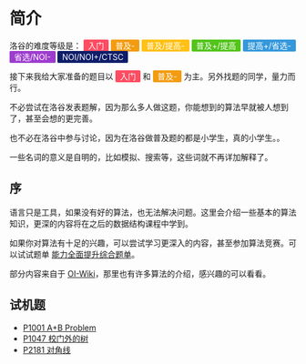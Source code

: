 # 简介

洛谷的难度等级是：
<span style="color: rgb(255, 255, 255); background: rgb(254, 76, 97); padding: 2px 8px;border-radius: 2px" data-v-796309f8="">入门</span>
<span style="color: rgb(255, 255, 255); background: rgb(243, 156, 17); padding: 2px 8px;border-radius: 2px" data-v-796309f8="">普及-</span>
<span style="color: rgb(255, 255, 255); background: rgb(255, 193, 22); padding: 2px 8px;border-radius: 2px" data-v-796309f8="">普及/提高-</span>
<span style="color: rgb(255, 255, 255); background: rgb(82, 196, 26); padding: 2px 8px;border-radius: 2px" data-v-796309f8="">普及+/提高</span>
<span style="color: rgb(255, 255, 255); background: rgb(52, 152, 219) ; padding: 2px 8px;border-radius: 2px" data-v-796309f8="">提高+/省选-</span> <span style="color: rgb(255, 255, 255); background: rgb(157, 61, 207) ; padding: 2px 8px;border-radius: 2px" data-v-796309f8="">省选/NOI-</span> <span style="color: rgb(255, 255, 255); background: rgb(14, 29, 105) ; padding: 2px 8px;border-radius: 2px" data-v-796309f8="">NOI/NOI+/CTSC</span>

接下来我给大家准备的题目以 <span style="color: rgb(255, 255, 255); background: rgb(254, 76, 97); padding: 2px 8px;border-radius: 2px" data-v-796309f8="">入门</span> 和 <span style="color: rgb(255, 255, 255); background: rgb(243, 156, 17); padding: 2px 8px;border-radius: 2px" data-v-796309f8="">普及-</span> 为主。另外找题的同学，量力而行。

不必尝试在洛谷发表题解，因为那么多人做这题，你能想到的算法早就被人想到了，甚至会想的更完善。

也不必在洛谷中参与讨论，因为在洛谷做普及题的都是小学生，真的小学生。。

一些名词的意义是自明的，比如模拟、搜索等，这些词就不再详加解释了。

## 序

语言只是工具，如果没有好的算法，也无法解决问题。这里会介绍一些基本的算法知识，更深的内容将在之后的数据结构课程中学到。

如果你对算法有十足的兴趣，可以尝试学习更深入的内容，甚至参加算法竞赛。可以试试题单 [能力全面提升综合题单](https://studyingfather.com/archives/841)。

部分内容来自于 [OI-Wiki](https://oi-wiki.org/)，那里也有许多算法的介绍，感兴趣的可以看看。

## 试机题

- [P1001 A+B Problem](https://www.luogu.com.cn/problem/P1001)
- [P1047 校门外的树](https://www.luogu.com.cn/problem/P1047)
- [P2181 对角线](https://www.luogu.com.cn/problem/P2181)

